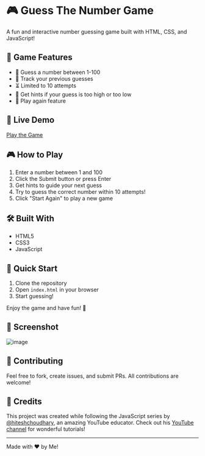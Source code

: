 # 🎮 Guess The Number Game

A fun and interactive number guessing game built with HTML, CSS, and JavaScript!

## 🎯 Game Features

- 🔢 Guess a number between 1-100
- 📝 Track your previous guesses
- ⏳ Limited to 10 attempts
- 🎯 Get hints if your guess is too high or too low
- 🔄 Play again feature

## 🎪 Live Demo

[Play the Game](https://js-projects-roan.vercel.app/)

## 🎮 How to Play

1. Enter a number between 1 and 100
2. Click the Submit button or press Enter
3. Get hints to guide your next guess
4. Try to guess the correct number within 10 attempts!
5. Click "Start Again" to play a new game

## 🛠️ Built With

- HTML5
- CSS3
- JavaScript

## 🚀 Quick Start

1. Clone the repository
2. Open `index.html` in your browser
3. Start guessing!

Enjoy the game and have fun! 🎉

## 📸 Screenshot

![image](https://github.com/user-attachments/assets/38f6a2bd-267c-432b-a124-cdcd442d6d92)


## 🤝 Contributing

Feel free to fork, create issues, and submit PRs. All contributions are welcome!



## 🙏 Credits

This project was created while following the JavaScript series by [@hiteshchoudhary](https://github.com/hiteshchoudhary), an amazing YouTube educator. Check out his [YouTube channel](https://www.youtube.com/@HiteshChoudharydotcom) for wonderful tutorials!


---

Made with ❤️ by Me!
